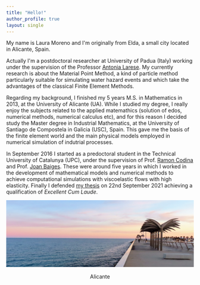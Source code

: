 ```yaml
---
title: "Hello!"
author_profile: true
layout: single
---
```


My name is Laura Moreno and I'm originally from Elda, a small city located in Alicante, Spain.

Actually I'm a postdoctoral researcher at University of Padua (Italy) working under the supervision of the Professor [Antonia Larese](https://www.math.unipd.it/~antonia/). My currently research is about the Material Point Method, a kind of particle method particularly suitable for simulating water hazard events and which take the advantages of the classical Finite Element Methods.

Regarding my background, I finished my 5 years M.S. in Mathematics in 2013, at the University of Alicante (UA). While I studied my degree, I really enjoy the subjects related to the applied matemathics (solution of edos, numerical methods, numerical calculus etc), and for this reason I decided study the Master degree in Industrial Mathematics, at the University of Santiago de Compostela in Galicia (USC), Spain. This gave me the basis of the finite element world and the main physical models employed in numerical simulation of indutrial processes.

In September 2016 I started as a predoctoral student in the Technical University of Catalunya (UPC), under the supervision of Prof. [Ramon Codina](https://deca.upc.edu/en/people/ramon.codina) and Prof. [Joan Baiges](https://sites.google.com/site/joanbaiges/home). These were around five years in which I worked in the development of mathematical models and numerical methods to achieve computational simulations with viscoelastic flows with high elasticity. Finally I defended [my thesis](https://www.tdx.cat/handle/10803/672679#page=1) on 22nd September 2021 achieving a qualification of *Excellent Cum Laude*.


<img src="/assets/images/IMG_4848.JPG" alt="">
<p align = "center">
Alicante
</p>
